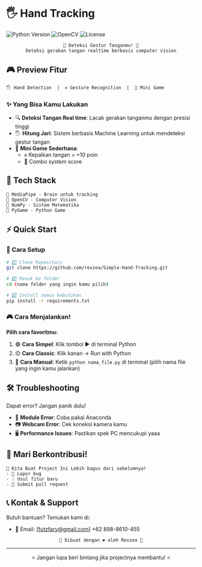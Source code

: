 # 🖐️ Hand Tracking

![Python Version](https://img.shields.io/badge/python-3.7%2B-blue.svg)
![OpenCV](https://img.shields.io/badge/OpenCV-4.5%2B-red.svg)
![License](https://img.shields.io/badge/license-MIT-green.svg)

<div align="center">

```
🌟 Deteksi Gestur Tanganmu! 🌟
Deteksi gerakan tangan realtime berbasis computer vision
```

</div>

## 🎮 Preview Fitur

```
🖐️ Hand Detection  |  ✊ Gesture Recognition  |  🎯 Mini Game
```

### ✨ Yang Bisa Kamu Lakukan
- 🔍 **Deteksi Tangan Real time**: Lacak gerakan tanganmu dengan presisi tinggi
- 🖐️ **Hitung Jari**: Sistem berbasis Machine Learning untuk mendeteksi gestur tangan
- 🎯 **Mini Game Sederhana**: 
  - ✊ Kepalkan tangan = +10 poin
  - 🔄 Combo system score

## 🚀 Tech Stack

```
📌 MediaPipe - Brain untuk tracking
📌 OpenCV - Computer Vision 
📌 NumPy - Sistem Matematika 
📌 PyGame - Python Game
```

## ⚡ Quick Start

### 🔧 Cara Setup

```bash
# 1️⃣ Clone Repository
git clone https://github.com/rexzea/Simple-Hand-Tracking.git

# 2️⃣ Masuk ke folder
cd (nama folder yang ingin kamu pilih)

# 3️⃣ Install semua kebutuhan
pip install -r requirements.txt
```

### 🎮 Cara Menjalankan!

**Pilih cara favoritmu:**
1. 🟢 **Cara Simpel**: Klik tombol ▶️ di terminal Python
2. 🟡 **Cara Classic**: Klik kanan → Run with Python
3. 🔵 **Cara Manual**: Ketik `python nama_file.py` di terminal (pilih nama file yang ingin kamu jalankan)



## 🛠️ Troubleshooting

Dapat error? Jangan panik dulu!
- 🔧 **Module Error**: Coba pakai Anaconda
- 📷 **Webcam Error**: Cek koneksi kamera kamu
- 🖥️ **Performance Issues**: Pastikan spek PC mencukupi yaaa

## 🤝 Mari Berkontribusi!

```
🌟 Kita Buat Project Ini Lebih bagus dari sebelumnya!
- 🐛 Lapor bug
- 💡 Usul fitur baru
- 🔧 Submit pull request
```

## 📞 Kontak & Support

Butuh bantuan? Temukan kami di:
- 📧 Email: [futzfary@gmail.com]
+62 898-8610-455

<div align="center">

```
🌟 Dibuat dengan ❤️ oleh Rexzea 🌟
```

</div>

---

<div align="center">
⭐ Jangan lupa beri bintang jika projectnya membantu! ⭐
</div>
